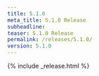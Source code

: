 ```yaml
---
title: 5.1.0
meta_title: 5.1.0 Release
subheadline: 
teaser: 5.1.0 Release
permalink: /releases/5.1.0/
version: 5.1.0
---
```


{% include _release.html %}
